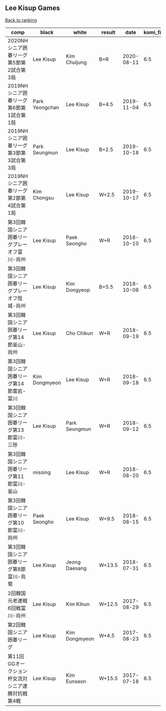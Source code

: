 ## Lee Kisup Games

[Back to ranking](../../index.md)




| **comp** | **black** | **white** | **result** | **date** | **komi_fixed** | **kifu** | 
| --- | --- | --- | --- | --- | --- | --- |
| 2020NHシニア囲碁リーグ第5節第2試合第3局 | Lee Kisup | Kim Chuljung | B+R | 2020-08-11 | 6.5 | [Kifu](https://kifudepot.net/kifucontents.php?id=kZiFaBHtBNlfREJNzgpIqw%3D%3D) | 
| 2019NHシニア囲碁リーグ第6節第1試合第1局 | Park Yeongchan | Lee Kisup | B+4.5 | 2019-11-04 | 6.5 | [Kifu](https://kifudepot.net/kifucontents.php?id=kC86miLf6XUhlroYLUAvog%3D%3D) | 
| 2019NHシニア囲碁リーグ第3節第3試合第3局 | Park Seungmun | Lee Kisup | B+2.5 | 2019-10-18 | 6.5 | [Kifu](https://kifudepot.net/kifucontents.php?id=NjLRx2G4MHk7X4XW0NgMtg%3D%3D) | 
| 2019NHシニア囲碁リーグ第2節第4試合第1局 | Kim Chongsu | Lee Kisup | W+2.5 | 2019-10-17 | 6.5 | [Kifu](https://kifudepot.net/kifucontents.php?id=l5ZJJXYEnnPXcdk62iRCnQ%3D%3D) | 
| 第3回韓国シニア囲碁リーグプレーオフ富川-尚州 | Lee Kisup | Paek Seongho | W+R | 2018-10-10 | 6.5 | [Kifu](https://kifudepot.net/kifucontents.php?id=32E0wFXvXDDEg2IpDgQSaQ%3D%3D) | 
| 第3回韓国シニア囲碁リーグプレーオフ陰城-尚州 | Lee Kisup | Kim Dongyeop | B+5.5 | 2018-10-08 | 6.5 | [Kifu](https://kifudepot.net/kifucontents.php?id=e3FT5s4vv9H42DkrgiEHSQ%3D%3D) | 
| 第3回韓国シニア囲碁リーグ第14節釜山-尚州 | Lee Kisup | Cho Chikun | W+R | 2018-09-19 | 6.5 | [Kifu](https://kifudepot.net/kifucontents.php?id=oynG3zVKZHUzESJT%2BRAmAw%3D%3D) | 
| 第3回韓国シニア囲碁リーグ第14節霊岩-富川 | Kim Dongmyeon | Lee Kisup | W+R | 2018-09-18 | 6.5 | [Kifu](https://kifudepot.net/kifucontents.php?id=FUpo4Jn87pl6rYAv%2BCQksQ%3D%3D) | 
| 第3回韓国シニア囲碁リーグ第13節富川-三陟 | Lee Kisup | Park Seungmun | W+R | 2018-09-12 | 6.5 | [Kifu](https://kifudepot.net/kifucontents.php?id=CbJ5BIbf%2FUuaFLC26OBg%2FA%3D%3D) | 
| 第3回韓国シニア囲碁リーグ第11節富川-釜山 | missing | Lee Kisup | W+R | 2018-08-20 | 6.5 | [Kifu](https://kifudepot.net/kifucontents.php?id=o9lZyM5HqIwH2dFzgHu10A%3D%3D) | 
| 第3回韓国シニア囲碁リーグ第10節富川-尚州 | Paek Seongho | Lee Kisup | W+9.5 | 2018-08-15 | 6.5 | [Kifu](https://kifudepot.net/kifucontents.php?id=p37%2Fa9BCoZPsFKX%2F2x%2BZnQ%3D%3D) | 
| 第3回韓国シニア囲碁リーグ第8節富川-烏鹭 | Lee Kisup | Jeong Daesang | W+13.5 | 2018-07-31 | 6.5 | [Kifu](https://kifudepot.net/kifucontents.php?id=%2BAukNz5FZPrQ2sTQJDMzDg%3D%3D) | 
| 2回韓国元老連戦6回戦富川-尚州 | Lee Kisup | Kim Kihun | W+12.5 | 2017-08-29 | 6.5 | [Kifu](https://kifudepot.net/kifucontents.php?id=a%2FKPiyd3QTfn2TvMbn5vZA%3D%3D) | 
| 第2回韓国シニア囲碁リーグ | Lee Kisup | Kim Dongmyeon | W+4.5 | 2017-08-23 | 6.5 | [Kifu](https://kifudepot.net/kifucontents.php?id=bwgm3Q%2FEZmtUTL6B0fmL%2Fg%3D%3D) | 
| 第11回GGオークション杯女流対シニア連勝対抗戦第4戦 | Lee Kisup | Kim Eunseon | W+15.5 | 2017-07-18 | 6.5 | [Kifu](https://kifudepot.net/kifucontents.php?id=j%2FGz%2FyDnhs%2Ft%2F7Ik98od%2Bw%3D%3D) |




